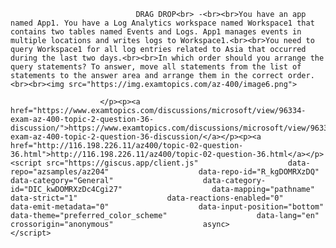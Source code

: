 <p class="card-text">
							
								DRAG DROP<br> -<br><br>You have an app named App1. You have a Log Analytics workspace named Workspace1 that contains two tables named Events and Logs. App1 manages events in multiple locations and writes logs to Workspace1.<br><br>You need to query Workspace1 for all log entries related to Asia that occurred during the last two days.<br><br>In which order should you arrange the query statements? To answer, move all statements from the list of statements to the answer area and arrange them in the correct order.<br><br><img src="https://img.examtopics.com/az-400/image6.png">
							
						</p><p><a href="https://www.examtopics.com/discussions/microsoft/view/96334-exam-az-400-topic-2-question-36-discussion/">https://www.examtopics.com/discussions/microsoft/view/96334-exam-az-400-topic-2-question-36-discussion/</a></p><p><a href="http://116.198.226.11/az400/topic-02-question-36.html">http://116.198.226.11/az400/topic-02-question-36.html</a></p><script src="https://giscus.app/client.js"                    data-repo="azsamples/az204"                    data-repo-id="R_kgDOMRXzDQ"                    data-category="General"                    data-category-id="DIC_kwDOMRXzDc4Cgi27"                    data-mapping="pathname"                    data-strict="1"                    data-reactions-enabled="0"                    data-emit-metadata="0"                    data-input-position="bottom"                    data-theme="preferred_color_scheme"                    data-lang="en"                    crossorigin="anonymous"                    async>                    </script>